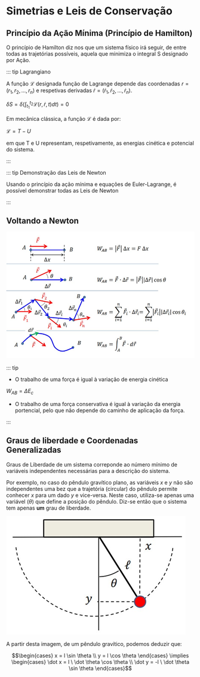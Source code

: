 # Simetrias e Leis de Conservação

## Princípio da Ação Mínima (Princípio de Hamilton)

O princípio de Hamilton diz nos que um sistema físico irá seguir, de entre todas as trajetórias possíveis, aquela que minimiza o integral S designado por Ação.

::: tip Lagrangiano

A função $\mathscr{L}$ designada função de Lagrange depende das coordenadas $r=(r_1,r_2,...,r_n)$ e respetivas derivadas $\dot r=(\dot r_1, \dot r_2,..., \dot r_n)$.

$\displaystyle \delta S = \delta (\int^{t_2}_{t_1} \mathscr{L}(r, \dot r, t)dt) = 0$

Em mecânica clássica, a função $\mathscr{L}$ é dada por:

$\displaystyle \mathscr{L}=T-U$

em que T e U representam, respetivamente, as energias cinética e potencial do sistema.

:::

::: tip Demonstração das Leis de Newton

Usando o princípio da ação mínima e equações de Euler-Lagrange, é possível demonstrar todas as Leis de Newton

:::

## Voltando a Newton

![Formulas de Newton](./img/fisica-newton.jpg)

::: tip

- O trabalho de uma força é igual à variação de energia cinética

$W_{AB}=\Delta E_c$

- O trabalho de uma força conservativa é igual à variação da energia portencial, pelo que não depende do caminho de aplicação da força.

:::

## Graus de liberdade e Coordenadas Generalizadas

Graus de Liberdade de um sistema correponde ao número mínimo de variáveis independentes necessárias para a descrição do sistema.

Por exemplo, no caso do pêndulo gravítico plano, as variáveis $x$ e $y$ não são independentes uma bez que a trajetória (circular) do pêndulo permite conhecer $x$ para um dado $y$ e vice-versa. Neste caso, utiliza-se apenas uma variável $(\theta)$ que define a posição do pêndulo. Diz-se então que o sistema tem apenas **um** grau de liberdade.

![Pendulo Gravitico](./img/pendulo-gravitico.jpg)

A partir desta imagem, de um pêndulo gravítico, podemos deduzir que:

$$\begin{cases} x = l \sin \theta \\ y = l \cos \theta \end{cases} \implies \begin{cases} \dot x = l \ \dot \theta \cos \theta \\ \dot y = -l \ \dot \theta \sin \theta \end{cases}$$
